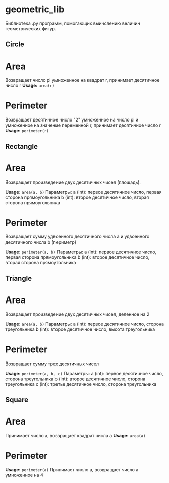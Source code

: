 # geometric_lib
Библиотека .py программ, помогающих выичслению величин геометрических фигур.

## Circle
# Area
Возвращает число pi умноженное на квадрат r, принимает десятичное число r
**Usage:** `area(r)`

# Perimeter
Возвращает десятичное число "2" умноженное на число pi и умноженное на значение переменной r, принимает десятичное число r
**Usage:** `perimeter(r)`

## Rectangle
# Area
Возвращает произведение двух десятичных чисел (площадь).

**Usage:** `area(a, b)`
Параметры:
			a (int): первое десятичное число, первая сторона прямоугольника
			b (int): второе десятичное число, вторая сторона прямоугольника

# Perimeter
Возвращает сумму удвоенного десятичного числа a и удвоенного десятичного числа b (периметр)

**Usage:** `perimeter(a, b)`
Параметры:
		a (int): первое десятичное число, первая сторона прямоугольника
		b (int): второе десятичное число, вторая сторона прямоугольника

## Triangle

# Area
Возвращает произведение двух десятичных чисел, деленное на 2

**Usage:** `area(a, b)`
Параметры:
			a (int): первое десятичное число, сторона треугольника
			b (int): второе десятичное число, высота треугольника

# Perimeter
Возвращает сумму трех десятичных чисел

**Usage:** `perimeter(a, b, c)`
Параметры:
			a (int): первое десятичное число, сторона треугольника 
			b (int): второе десятичное число, сторона треугольника 
			c (int): третье десятичное число, сторона треугольника 

## Square

# Area
Принимает число a, возвращает квадрат числа a
**Usage:** `area(a)`

# Perimeter
**Usage:** `perimeter(a)`
Принимает число a, возвращает число a умноженное на 4


